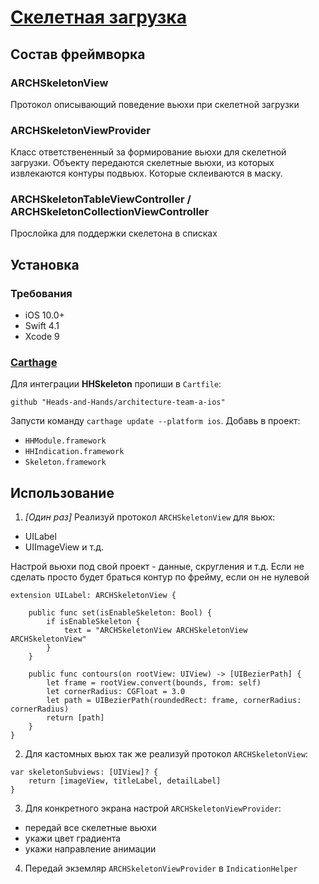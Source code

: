 # [Скелетная загрузка](https://github.com/gonzalonunez/Skeleton)

## Состав фреймворка

### ARCHSkeletonView

Протокол описывающий поведение вьюхи при скелетной загрузки

### ARCHSkeletonViewProvider

Класс ответствененный за формирование вьюхи для скелетной загрузки.
Объекту передаются скелетные вьюхи, из которых извлекаются контуры подвьюх.
Которые склеиваются в маску.

### ARCHSkeletonTableViewController / ARCHSkeletonCollectionViewController

Прослойка для поддержки скелетона в списках

## Установка

### Требования

- iOS 10.0+
- Swift 4.1
- Xcode 9

### [Carthage](https://github.com/Carthage/Carthage)

Для интеграции **HHSkeleton** пропиши в `Cartfile`:

```
github "Heads-and-Hands/architecture-team-a-ios"
```

Запусти команду `carthage update --platform ios`.  Добавь в проект:
- `HHModule.framework` 
- `HHIndication.framework`
- `Skeleton.framework`

## Использование

1. *[Один раз]* Реализуй протокол ``ARCHSkeletonView`` для вьюх:

- UILabel 
- UIImageView и т.д.

Настрой вьюхи под свой проект - данные, скругления и т.д. 
Если не сделать просто будет браться контур по фрейму, если он не нулевой

````
extension UILabel: ARCHSkeletonView {

    public func set(isEnableSkeleton: Bool) {
        if isEnableSkeleton {
            text = "ARCHSkeletonView ARCHSkeletonView ARCHSkeletonView"
        }
    }

    public func contours(on rootView: UIView) -> [UIBezierPath] {
        let frame = rootView.convert(bounds, from: self)
        let cornerRadius: CGFloat = 3.0
        let path = UIBezierPath(roundedRect: frame, cornerRadius: cornerRadius)
        return [path]
    }
}
````

2. Для кастомных вьюх так же реализуй протокол ``ARCHSkeletonView``:

````
var skeletonSubviews: [UIView]? {
    return [imageView, titleLabel, detailLabel]
}
````

3. Для конкретного экрана настрой ``ARCHSkeletonViewProvider``:

- передай все скелетные вьюхи
- укажи цвет градиента
- укажи направление анимации

4. Передай экземляр ``ARCHSkeletonViewProvider`` в ``IndicationHelper``
